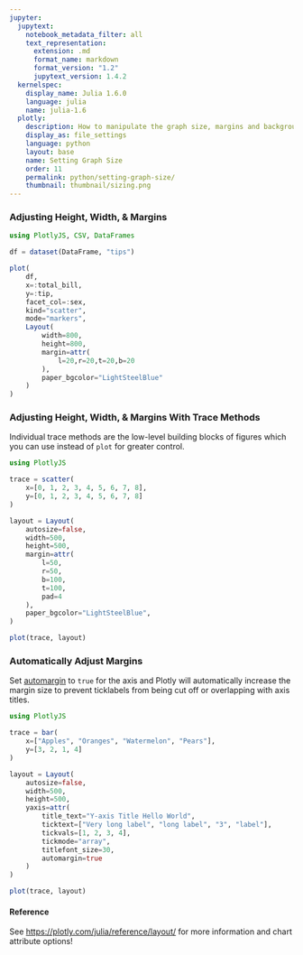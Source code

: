 ```yaml
---
jupyter:
  jupytext:
    notebook_metadata_filter: all
    text_representation:
      extension: .md
      format_name: markdown
      format_version: "1.2"
      jupytext_version: 1.4.2
  kernelspec:
    display_name: Julia 1.6.0
    language: julia
    name: julia-1.6
  plotly:
    description: How to manipulate the graph size, margins and background color.
    display_as: file_settings
    language: python
    layout: base
    name: Setting Graph Size
    order: 11
    permalink: python/setting-graph-size/
    thumbnail: thumbnail/sizing.png
---
```


### Adjusting Height, Width, & Margins

```julia
using PlotlyJS, CSV, DataFrames

df = dataset(DataFrame, "tips")

plot(
    df,
    x=:total_bill,
    y=:tip,
    facet_col=:sex,
    kind="scatter",
    mode="markers",
    Layout(
        width=800,
        height=800,
        margin=attr(
            l=20,r=20,t=20,b=20
        ),
        paper_bgcolor="LightSteelBlue"
    )
)
```

### Adjusting Height, Width, & Margins With Trace Methods

Individual trace methods are the low-level building blocks of figures which you can use instead of `plot` for greater control.

```julia
using PlotlyJS

trace = scatter(
    x=[0, 1, 2, 3, 4, 5, 6, 7, 8],
    y=[0, 1, 2, 3, 4, 5, 6, 7, 8]
)

layout = Layout(
    autosize=false,
    width=500,
    height=500,
    margin=attr(
        l=50,
        r=50,
        b=100,
        t=100,
        pad=4
    ),
    paper_bgcolor="LightSteelBlue",
)

plot(trace, layout)
```

### Automatically Adjust Margins

Set [automargin](https://plotly.com/julia/reference/layout/xaxis/#layout-xaxis-automargin) to `true` for the axis and Plotly will automatically increase the margin size to prevent ticklabels from being cut off or overlapping with axis titles.

```julia
using PlotlyJS

trace = bar(
    x=["Apples", "Oranges", "Watermelon", "Pears"],
    y=[3, 2, 1, 4]
)

layout = Layout(
    autosize=false,
    width=500,
    height=500,
    yaxis=attr(
        title_text="Y-axis Title Hello World",
        ticktext=["Very long label", "long label", "3", "label"],
        tickvals=[1, 2, 3, 4],
        tickmode="array",
        titlefont_size=30,
        automargin=true
    )
)

plot(trace, layout)
```

#### Reference

See https://plotly.com/julia/reference/layout/ for more information and chart attribute options!
